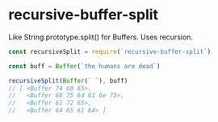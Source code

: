 # recursive-buffer-split

Like String.prototype.split() for Buffers. Uses recursion.

``` javascript
const recursiveSplit = require(`recursive-buffer-split`)

const buff = Buffer(`the humans are dead`)

recursiveSplit(Buffer(` `), buff)
// [ <Buffer 74 68 65>,
//   <Buffer 68 75 6d 61 6e 73>,
//   <Buffer 61 72 65>,
//   <Buffer 64 65 61 64> ]
```
